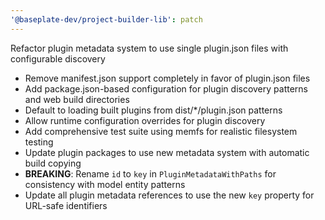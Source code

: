 ```yaml
---
'@baseplate-dev/project-builder-lib': patch
---
```


Refactor plugin metadata system to use single plugin.json files with configurable discovery

- Remove manifest.json support completely in favor of plugin.json files
- Add package.json-based configuration for plugin discovery patterns and web build directories
- Default to loading built plugins from dist/\*/plugin.json patterns
- Allow runtime configuration overrides for plugin discovery
- Add comprehensive test suite using memfs for realistic filesystem testing
- Update plugin packages to use new metadata system with automatic build copying
- **BREAKING**: Rename `id` to `key` in `PluginMetadataWithPaths` for consistency with model entity patterns
- Update all plugin metadata references to use the new `key` property for URL-safe identifiers

